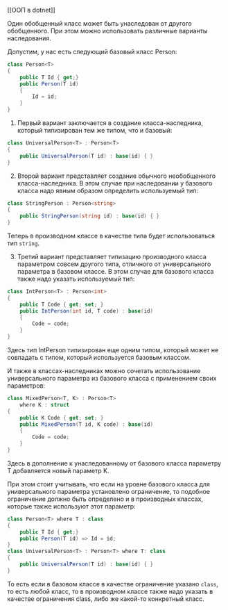 
[[ООП в dotnet]]

Один обобщенный класс может быть унаследован от другого обобщенного. При этом можно использовать различные варианты наследования.

Допустим, у нас есть следующий базовый класс Person:

``` cs 
class Person<T>
{
    public T Id { get;}
    public Person(T id)
    {
        Id = id;
    }
}
```

1. Первый вариант заключается в создание класса-наследника, который типизирован тем же типом, что и базовый:

``` cs 
class UniversalPerson<T> : Person<T>
{
    public UniversalPerson(T id) : base(id) { }
}
```

2. Второй вариант представляет создание обычного необобщенного класса-наследника. В этом случае при наследовании у базового класса надо явным образом определить используемый тип:

``` cs 
class StringPerson : Person<string>
{
    public StringPerson(string id) : base(id) { }
}
```

Теперь в производном классе в качестве типа будет использоваться тип `string`.

3. Третий вариант представляет типизацию производного класса параметром совсем другого типа, отличного от универсального параметра в базовом классе. В этом случае для базового класса также надо указать используемый тип:

``` cs 
class IntPerson<T> : Person<int>
{
    public T Code { get; set; }
    public IntPerson(int id, T code) : base(id) 
    {
        Code = code;
    }
}
```

Здесь тип IntPerson типизирован еще одним типом, который может не совпадать с типом, который используется базовым классом. 

И также в классах-наследниках можно сочетать использование универсального параметра из базового класса с применением своих параметров:

``` cs 
class MixedPerson<T, K> : Person<T>
    where K : struct
{
    public K Code { get; set; }
    public MixedPerson(T id, K code) : base(id)
    {
        Code = code;
    }
}
```

Здесь в дополнение к унаследованному от базового класса параметру T добавляется новый параметр K.

При этом стоит учитывать, что если на уровне базового класса для универсального параметра установлено ограничение, то подобное ограничение должно быть определено и в производных классах, которые также используют этот параметр:

``` cs 
class Person<T> where T : class
{
    public T Id { get;}
    public Person(T id) => Id = id;
}
class UniversalPerson<T> : Person<T> where T: class
{
    public UniversalPerson(T id) : base(id) { }
}
```

То есть если в базовом классе в качестве ограничение указано `class`, то есть любой класс, то в производном классе также надо указать в качестве ограничения class, либо же какой-то конкретный класс.

